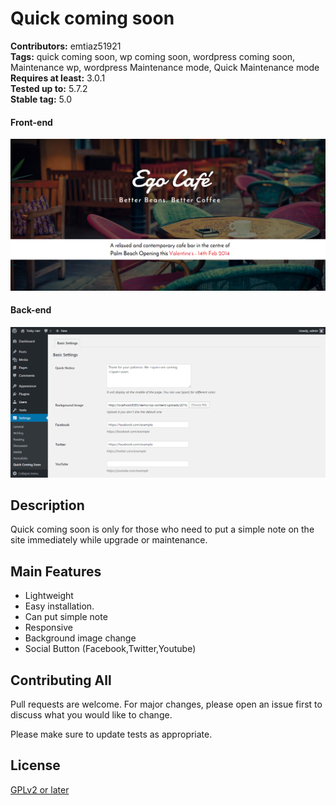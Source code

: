 # Quick coming soon

**Contributors:** emtiaz51921  
**Tags:** quick coming soon, wp coming soon, wordpress coming soon, Maintenance wp, wordpress Maintenance mode, Quick Maintenance mode  
**Requires at least:** 3.0.1  
**Tested up to:** 5.7.2  
**Stable tag:** 5.0

#### Front-end

![header](https://raw.githubusercontent.com/emtiaz51921/quick-coming-soon/master/screenshot-1.png)

#### Back-end

![header](https://raw.githubusercontent.com/emtiaz51921/quick-coming-soon/master/screenshot-2.png)

## Description

Quick coming soon is only for those who need to put a simple note on the site immediately while upgrade or maintenance.

## Main Features

- Lightweight
- Easy installation.
- Can put simple note
- Responsive
- Background image change
- Social Button (Facebook,Twitter,Youtube)

## Contributing All

Pull requests are welcome. For major changes, please open an issue first to discuss what you would like to change.

Please make sure to update tests as appropriate.

## License

[GPLv2 or later](http://www.gnu.org/licenses/gpl-2.0.html)
